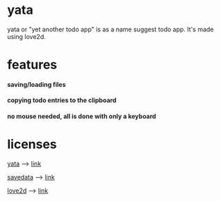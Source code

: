 # yata
yata or "yet another todo app" is as a name suggest todo app.
It's made using love2d.

# features
#### saving/loading files
#### copying todo entries to the clipboard
#### no mouse needed, all is done with only a keyboard

# licenses
[yata](https://github.com/WIITD/jata) --> [link](https://github.com/WIITD/yata/blob/main/LICENSE)

[savedata](https://github.com/BroccoliRaab/SaveData) --> [link](https://github.com/BroccoliRaab/SaveData/blob/master/LICENSE)

[love2d](https://github.com/love2d/love) --> [link](https://github.com/love2d/love/blob/master/license.txt)


